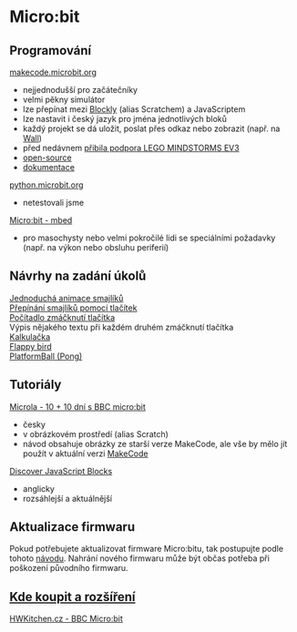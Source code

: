 # Micro:bit

## Programování
[makecode.microbit.org](https://makecode.microbit.org/#)
- nejjednodušší pro začátečníky
- velmi pěkny simulátor
- lze přepínat mezi [Blockly](https://developers.google.com/blockly/) (alias Scratchem) a JavaScriptem
- lze nastavit i český jazyk pro jména jednotlivých bloků
- každý projekt se dá uložit, poslat přes odkaz nebo zobrazit (např. na [Wall](https://github.com/RoboticsBrno/robotarnawall#tag-raw))
- před nedávnem [přibila podpora LEGO MINDSTORMS EV3](https://www.microsoft.com/en-us/makecode?rtc=1)
- [open-source](https://github.com/Microsoft/pxt)
- [dokumentace](https://makecode.microbit.org/docs)

[python.microbit.org](https://python.microbit.org/)
- netestovali jsme

[Micro:bit - mbed](https://os.mbed.com/platforms/Microbit/)
- pro masochysty nebo velmi pokročilé lidi se speciálními požadavky (např. na výkon nebo obsluhu periferií)

## Návrhy na zadání úkolů

[Jednoduchá animace smajlíků](https://makecode.microbit.org/_WKxbfp6A9b77)   
[Přepínání smajlíků pomocí tlačítek](https://makecode.microbit.org/_V4j7qgYoFUwW)   
[Počítadlo zmáčknutí tlačítka](https://makecode.microbit.org/_AebCimgih5ec)   
Výpis nějakého textu při každém druhém zmáčknutí tlačítka   
[Kalkulačka](https://makecode.microbit.org/_HoFWC26Crhht)    
[Flappy bird](https://makecode.microbit.org/26678-71321-70574-28696)     
[PlatformBall (Pong)](https://makecode.microbit.org/39262-98444-67770-91512)

## Tutoriály
[Microla - 10 + 10 dní s BBC micro:bit](http://microla.cz/pro-zaky/10-dni-s-bbc-microbit/)
- česky
- v obrázkovém prostředí (alias Scratch)
- návod obsahuje obrázky ze starší verze MakeCode, ale vše by mělo jít použít v aktuální verzi [MakeCode](https://makecode.microbit.org/#)

[Discover JavaScript Blocks](https://www.microbit.org/en/2017-03-07-javascript-block-resources/)
- anglicky
- rozsáhlejší a aktuálnější

## Aktualizace firmwaru

Pokud potřebujete aktualizovat firmware Micro:bitu, tak postupujte podle tohoto [návodu](https://support.microbit.org/support/solutions/articles/19000019131-how-to-upgrade-the-firmware-on-the-micro-bit).
Nahrání nového firmwaru může být občas potřeba při poškození původního firmwaru.

## [Kde koupit a rozšíření](http://microla.cz/kde-koupit/)

[HWKitchen.cz - BBC Micro:bit](https://www.hwkitchen.cz/bbc-microbit-s-usb-kabelem-a-drzakem-baterii/?utm_campaign=100-1000&utm_content=Elektronicke+stavebnice&utm_medium=product&utm_source=heureka.cz&utm_term=ElecFreaks+BBC+micro%3Abit+s+USB+kabelem+a+drzakem+b)
